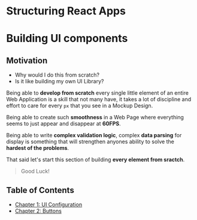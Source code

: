 # Structuring React Apps

# Building UI components

## Motivation

* Why would I do this from scratch?
* Is it like building my own UI Library?

Being able to **develop from scratch** every single little element of an entire Web Application is a skill that not many have, it takes a lot of discipline and effort to care for every `px` that you see in a Mockup Design.

Being able to create such **smoothness** in a Web Page where everything seems to just appear and disappear at **60FPS**.

Being able to write **complex validation logic**, complex **data parsing** for display is something that will strengthen anyones ability to solve the **hardest of the problems**.

That said let's start this section of building **every element from sractch**.

>
> Good Luck!
>

## Table of Contents

- [Chapter 1: UI Configuration](ch1.md)
- [Chapter 2: Buttons](ch2.md)
